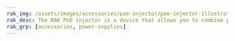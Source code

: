 ```yaml
---
rak_img: /assets/images/accessories/poe-injector/poe-injector-illustration.png
rak_desc: The RAK PoE injector is a device that allows you to combine power and network connectivity to your PoE enabled devices using the same Cat5/5e or Cat6 twisted pair cable.
rak_grp: [accessories, power-supplies]
---
```

<rk-redirect to="/Product-Categories/Accessories/R012-4800500/Overview/" />